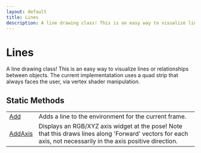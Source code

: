 ```yaml
---
layout: default
title: Lines
description: A line drawing class! This is an easy way to visualize lines or relationships between objects. The current implementatation uses a quad strip that always faces the user, via vertex shader manipulation.
---
```

# Lines

A line drawing class! This is an easy way to visualize lines or relationships
between objects. The current implementatation uses a quad strip that always faces the
user, via vertex shader manipulation.





## Static Methods

|  |  |
|--|--|
|[Add]({{site.url}}/Pages/Reference/Lines/Add.html)|Adds a line to the environment for the current frame.|
|[AddAxis]({{site.url}}/Pages/Reference/Lines/AddAxis.html)|Displays an RGB/XYZ axis widget at the pose! Note that this draws lines along 'Forward' vectors for each axis, not necessarily in the axis positive direction.|

